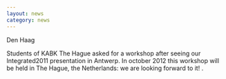 ```yaml
---
layout: news
category: news
---
```

Den Haag

Students of KABK The Hague asked for a workshop after seeing our Integrated2011 presentation in Antwerp. In october 2012 this workshop will be held in The Hague, the Netherlands: we are looking forward to it! .